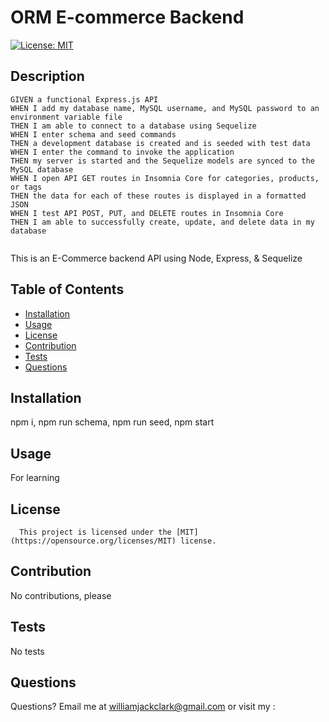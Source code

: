 # ORM E-commerce Backend
  [![License: MIT](https://img.shields.io/badge/License-MIT-yellow.svg)](https://opensource.org/licenses/MIT)
  ## Description

```
GIVEN a functional Express.js API
WHEN I add my database name, MySQL username, and MySQL password to an environment variable file
THEN I am able to connect to a database using Sequelize
WHEN I enter schema and seed commands
THEN a development database is created and is seeded with test data
WHEN I enter the command to invoke the application
THEN my server is started and the Sequelize models are synced to the MySQL database
WHEN I open API GET routes in Insomnia Core for categories, products, or tags
THEN the data for each of these routes is displayed in a formatted JSON
WHEN I test API POST, PUT, and DELETE routes in Insomnia Core
THEN I am able to successfully create, update, and delete data in my database


```
  This is an E-Commerce backend API using Node, Express, & Sequelize
  ## Table of Contents
  * [Installation](#installation)
  * [Usage](#usage)
  * [License](#license)
  * [Contribution](#contribution)
  * [Tests](#tests)
  * [Questions](#questions)
   
  ## Installation
  npm i, npm run schema, npm run seed, npm start

  ## Usage
  For learning

  ## License
      This project is licensed under the [MIT](https://opensource.org/licenses/MIT) license.

  ## Contribution
  No contributions, please

  ## Tests
  No tests

  ## Questions
  Questions?  Email me at williamjackclark@gmail.com or visit my [](GitHub):
  
